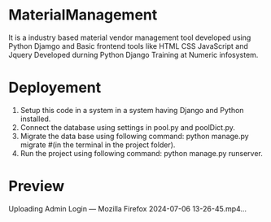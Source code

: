 # MaterialManagement
It is a industry based material vendor management tool developed using Python  Djamgo and Basic frontend tools like HTML CSS JavaScript and Jquery Developed durning Python Django Training at Numeric infosystem.

# Deployement
1. Setup this code in a system in a system having Django and Python installed.
2. Connect the database using settings in pool.py and poolDict.py. 
3. Migrate the data base using following command: python manage.py migrate #(in the terminal in the project folder). 
4. Run the project using following command: python manage.py runserver.

# Preview
Uploading Admin Login — Mozilla Firefox 2024-07-06 13-26-45.mp4…

